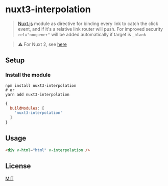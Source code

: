 # nuxt3-interpolation

> [Nuxt.js](https://github.com/nuxt/framework) module as directive for binding every link to catch the click event, and if it's a relative link router will push. For improved security `rel="noopener"` will be added automatically if target is `_blank`

> :warning: For Nuxt 2, see [here](https://github.com/daliborgogic/nuxt-interpolation)

## Setup

### Install the module
```
npm install nuxt3-interpolation
# or
yarn add nuxt3-interpolation
```

```javascript
{
  buildModules: [
    'nuxt3-interpolation' 
  ]
}
```

## Usage

```html
<div v-html="html" v-interpolation />
```

## License

[MIT](https://opensource.org/licenses/MIT)


